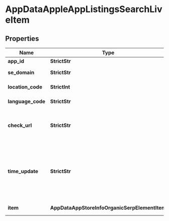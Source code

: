 # AppDataAppleAppListingsSearchLiveItem


## Properties

| Name | Type | Description | Notes |
|------------ | ------------- | ------------- | -------------|
**app_id** | **StrictStr** | ID of the returned app |[optional]|
**se_domain** | **StrictStr** | search engine domain in a POST array |[optional]|
**location_code** | **StrictInt** | location code in a POST array |[optional]|
**language_code** | **StrictStr** | language code in a POST array |[optional]|
**check_url** | **StrictStr** | direct URL to search engine results<br>you can use it to make sure that we provided accurate results |[optional]|
**time_update** | **StrictStr** | date and time when SERP data was last updated<br>in the ISO 8601 format: “YYYY-MM-DDThh:mm:ss.sssssssZ”<br>example:<br>2023-05-23 10:16:19 +00:00 |[optional]|
**item** | **AppDataAppStoreInfoOrganicSerpElementItem** | detailed information about the app |[optional]|